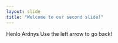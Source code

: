 ```yaml
---
layout: slide
title: "Welcome to our second slide!"
---
```

Henlo Ardnys
Use the left arrow to go back!
